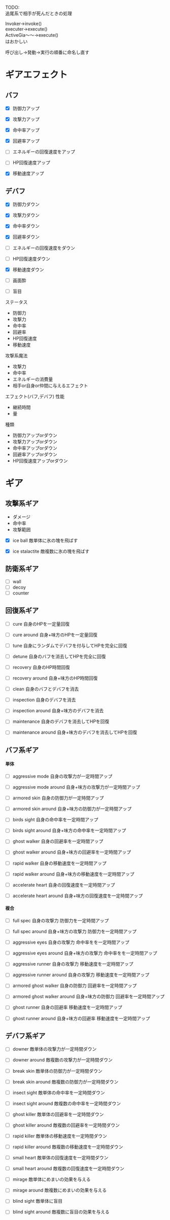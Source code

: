 
TODO:  
追尾系で相手が死んだときの処理
  
Invoker→invoke()  
executer→execute()  
ActiveGia～～→execute()  
はおかしい  
  
呼び出し→発動→実行の順番に命名し直す

# ギアエフェクト
## バフ
- [x] 防御力アップ
- [x] 攻撃力アップ
- [x] 命中率アップ
- [x] 回避率アップ
- [ ] エネルギーの回復速度をアップ
- [ ] HP回復速度アップ
- [x] 移動速度アップ


## デバフ
- [x] 防御力ダウン
- [x] 攻撃力ダウン
- [x] 命中率ダウン
- [x] 回避率ダウン
- [ ] エネルギーの回復速度をダウン
- [ ] HP回復速度ダウン
- [x] 移動速度ダウン
- [ ] 画面酔
- [ ] 盲目


ステータス
- 防御力
- 攻撃力
- 命中率
- 回避率
- HP回復速度
- 移動速度

攻撃系魔法
- 攻撃力
- 命中率
- エネルギーの消費量
- 相手or自身or仲間に与えるエフェクト

エフェクト(バフ,デバフ)
性能
- 継続時間
- 量

種類
- 防御力アップorダウン
- 攻撃力アップorダウン
- 命中率アップorダウン
- 回避率アップorダウン
- HP回復速度アップorダウン


# ギア
## 攻撃系ギア  
- ダメージ
- 命中率
- 攻撃範囲

- [x] ice ball 敵単体に氷の塊を飛ばす
- [x] ice stalactite 敵複数に氷の塊を飛ばす



## 防衛系ギア  
- [ ] wall
- [ ] decoy
- [ ] counter

## 回復系ギア
- [ ] cure 自身のHPを一定量回復 
- [ ] cure around 自身+味方のHPを一定量回復 

- [ ] tune 自身にランダムでデバフを付与してHPを完全に回復 

- [ ] detune 自身のバフを消去してHPを完全に回復 

- [ ] recovery  自身のHP時間回復
- [ ] recovery around  自身+味方のHP時間回復

- [ ] clean 自身のバフとデバフを消去

- [ ] inspection 自身のデバフを消去
- [ ] inspection around 自身+味方のデバフを消去

- [ ] maintenance 自身のデバフを消去してHPを回復
- [ ] maintenance around 自身+味方のデバフを消去してHPを回復

## バフ系ギア
#### 単体
- [ ] aggressive mode 自身の攻撃力が一定時間アップ
- [ ] aggressive mode around 自身+味方の攻撃力が一定時間アップ

- [ ] armored skin 自身の防御力が一定時間アップ
- [ ] armored skin around 自身+味方の防御力が一定時間アップ

- [ ] birds sight 自身の命中率を一定時間アップ
- [ ] birds sight around 自身+味方の命中率を一定時間アップ

- [ ] ghost walker 自身の回避率を一定時間アップ
- [ ] ghost walker around 自身+味方の回避率を一定時間アップ

- [ ] rapid walker 自身の移動速度を一定時間アップ
- [ ] rapid walker around 自身+味方の移動速度を一定時間アップ

- [ ] accelerate heart 自身の回復速度を一定時間アップ
- [ ] accelerate heart around 自身+味方の回復速度を一定時間アップ

#### 複合
- [ ] full spec 自身の攻撃力 防御力を一定時間アップ
- [ ] full spec around 自身+味方の攻撃力 防御力を一定時間アップ

- [ ] aggressive eyes 自身の攻撃力 命中率をを一定時間アップ
- [ ] aggressive eyes around 自身+味方の攻撃力 命中率をを一定時間アップ

- [ ] aggressive runner 自身の攻撃力 移動速度を一定時間アップ
- [ ] aggressive runner around 自身の攻撃力 移動速度を一定時間アップ

- [ ] armored ghost walker 自身の防御力 回避率を一定時間アップ
- [ ] armored ghost walker around 自身+味方の防御力 回避率を一定時間アップ

- [ ] ghost runner 自身の回避率 移動速度を一定時間アップ
- [ ] ghost runner around 自身+味方の回避率 移動速度を一定時間アップ

## デバフ系ギア
- [ ] downer 敵単体の攻撃力が一定時間ダウン
- [ ] downer around 敵複数の攻撃力が一定時間ダウン

- [ ] break skin 敵単体の防御力が一定時間ダウン
- [ ] break skin around 敵複数の防御力が一定時間ダウン

- [ ] insect sight 敵単体の命中率を一定時間ダウン
- [ ] insect sight around 敵複数の命中率を一定時間ダウン

- [ ] ghost killer 敵単体の回避率を一定時間ダウン
- [ ] ghost killer around 敵複数の回避率を一定時間ダウン

- [ ] rapid killer 敵単体の移動速度を一定時間ダウン
- [ ] rapid killer around 敵複数の移動速度を一定時間ダウン

- [ ] small heart 敵単体の回復速度を一定時間ダウン
- [ ] small heart around 敵複数の回復速度を一定時間ダウン

- [ ] mirage 敵単体にめまいの効果を与える
- [ ] mirage around 敵複数にめまいの効果を与える

- [ ] blind sight 敵単体に盲目
- [ ] blind sight around 敵複数に盲目の効果を与える

